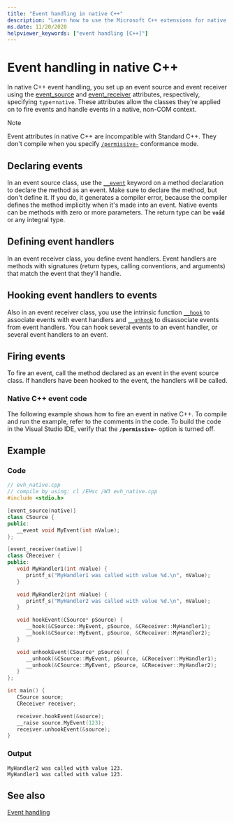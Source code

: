 ```yaml
---
title: "Event handling in native C++"
description: "Learn how to use the Microsoft C++ extensions for native C++ event handling."
ms.date: 11/20/2020
helpviewer_keywords: ["event handling [C++]"]
---
```

# Event handling in native C++

In native C++ event handling, you set up an event source and event receiver using the [event_source](../windows/attributes/event-source.md) and [event_receiver](../windows/attributes/event-receiver.md) attributes, respectively, specifying `type`=`native`. These attributes allow the classes they're applied on to fire events and handle events in a native, non-COM context.

> [!NOTE]
> Event attributes in native C++ are incompatible with Standard C++. They don't compile when you specify [`/permissive-`](../build/reference/permissive-standards-conformance.md) conformance mode.

## Declaring events

In an event source class, use the [`__event`](../cpp/event.md) keyword on a method declaration to declare the method as an event. Make sure to declare the method, but don't define it. If you do, it generates a compiler error, because the compiler defines the method implicitly when it's made into an event. Native events can be methods with zero or more parameters. The return type can be **`void`** or any integral type.

## Defining event handlers

In an event receiver class, you define event handlers. Event handlers are methods with signatures (return types, calling conventions, and arguments) that match the event that they'll handle.

## Hooking event handlers to events

Also in an event receiver class, you use the intrinsic function [`__hook`](../cpp/hook.md) to associate events with event handlers and [`__unhook`](../cpp/unhook.md) to disassociate events from event handlers. You can hook several events to an event handler, or several event handlers to an event.

## Firing events

To fire an event, call the method declared as an event in the event source class. If handlers have been hooked to the event, the handlers will be called.

### Native C++ event code

The following example shows how to fire an event in native C++. To compile and run the example, refer to the comments in the code. To build the code in the Visual Studio IDE, verify that the **`/permissive-`** option is turned off.

## Example

### Code

```cpp
// evh_native.cpp
// compile by using: cl /EHsc /W3 evh_native.cpp
#include <stdio.h>

[event_source(native)]
class CSource {
public:
   __event void MyEvent(int nValue);
};

[event_receiver(native)]
class CReceiver {
public:
   void MyHandler1(int nValue) {
      printf_s("MyHandler1 was called with value %d.\n", nValue);
   }

   void MyHandler2(int nValue) {
      printf_s("MyHandler2 was called with value %d.\n", nValue);
   }

   void hookEvent(CSource* pSource) {
      __hook(&CSource::MyEvent, pSource, &CReceiver::MyHandler1);
      __hook(&CSource::MyEvent, pSource, &CReceiver::MyHandler2);
   }

   void unhookEvent(CSource* pSource) {
      __unhook(&CSource::MyEvent, pSource, &CReceiver::MyHandler1);
      __unhook(&CSource::MyEvent, pSource, &CReceiver::MyHandler2);
   }
};

int main() {
   CSource source;
   CReceiver receiver;

   receiver.hookEvent(&source);
   __raise source.MyEvent(123);
   receiver.unhookEvent(&source);
}
```

### Output

```Output
MyHandler2 was called with value 123.
MyHandler1 was called with value 123.
```

## See also

[Event handling](../cpp/event-handling.md)
